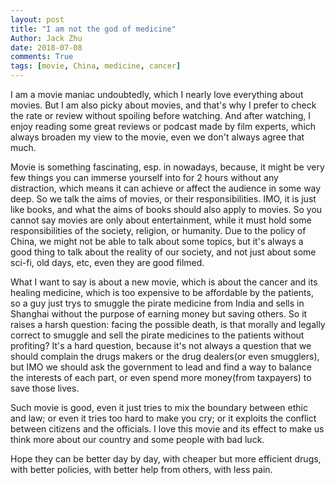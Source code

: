 ```yaml
---
layout: post
title: "I am not the god of medicine"
Author: Jack Zhu
date: 2018-07-08
comments: True
tags: [movie, China, medicine, cancer]
---
```


I am a movie maniac undoubtedly, which I nearly love everything about movies. But I am
also picky about movies, and that's why I prefer to check the rate or review without spoiling before watching.
And after watching, I enjoy reading some great reviews or podcast made by film experts, which always broaden
my view to the movie, even we don't always agree that much.

Movie is something fascinating, esp. in nowadays, because, it might be very few  things you can immerse yourself
into for 2 hours without any distraction, which means it can achieve or affect the audience in some way deep.
So we talk the aims of movies, or their responsibilities. IMO, it is just like books, and what the aims of books
should also apply to movies. So you cannot say movies are only about entertainment, while it must hold some responsibilities
of the society, religion, or humanity. Due to the policy of China, we might not be able to talk about some topics, 
but it's always a good thing to talk about the reality of our society, and not just about some sci-fi, old days, etc, even
they are good filmed.

What I want to say is about a new movie, which is about the cancer and its healing medicine, which is too expensive to be affordable
by the patients, so a guy just trys to smuggle the pirate medicine from India and sells in Shanghai without the purpose of
earning money but saving others. So it raises a harsh question: facing the possible death, is that morally and legally correct to
smuggle and sell the pirate medicines to the patients without profiting? It's a hard question, because it's not always a question
that we should complain the drugs makers or the drug dealers(or even smugglers), but IMO we should ask the government to lead and
find a way to balance the interests of each part, or even spend more money(from taxpayers) to save those lives.

Such movie is good, even it just tries to mix the boundary between ethic and law; or even it tries too hard to make you cry; or
it exploits the conflict between citizens and the officials. I love this movie and its effect to make us think more about our
country and some people with bad luck.

Hope they can be better day by day, with cheaper but more efficient drugs, with better policies, with better help from others,
with less pain.
